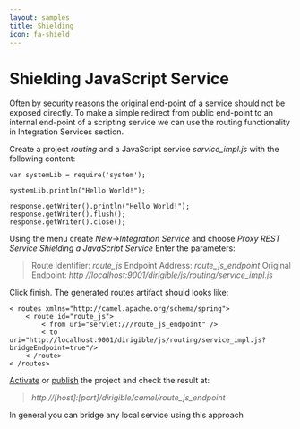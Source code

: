 ```yaml
---
layout: samples
title: Shielding
icon: fa-shield
---
```


Shielding JavaScript Service
===

Often by security reasons the original end-point of a service should not be exposed directly.
To make a simple redirect from public end-point to an internal end-point of a scripting service we can use the routing functionality in Integration Services section.

Create a project *routing* and a JavaScript service *service_impl.js* with the following content:

<pre><code>var systemLib = require('system');

systemLib.println("Hello World!");

response.getWriter().println("Hello World!");
response.getWriter().flush();
response.getWriter().close();
</code></pre>

Using the menu create *New->Integration Service* and choose *Proxy REST Service Shielding a JavaScript Service*
Enter the parameters:

> Route Identifier: *route_js*
> Endpoint Address: *route_js_endpoint*
> Original Endpoint: *http //localhost:9001/dirigible/js/routing/service_impl.js*


Click finish. The generated routes artifact should looks like:

<pre><code>< routes xmlns="http://camel.apache.org/schema/spring">
    < route id="route_js">
        < from uri="servlet:///route_js_endpoint" />
        < to uri="http://localhost:9001/dirigible/js/routing/service_impl.js?bridgeEndpoint=true"/>
    < /route>
< /routes>
</code></pre>

[Activate](../help/activation.html) or [publish](../help/publishing.html) the project and check the result at:

> *http //[host]:[port]/dirigible/camel/route_js_endpoint*

In general you can bridge any local service using this approach


